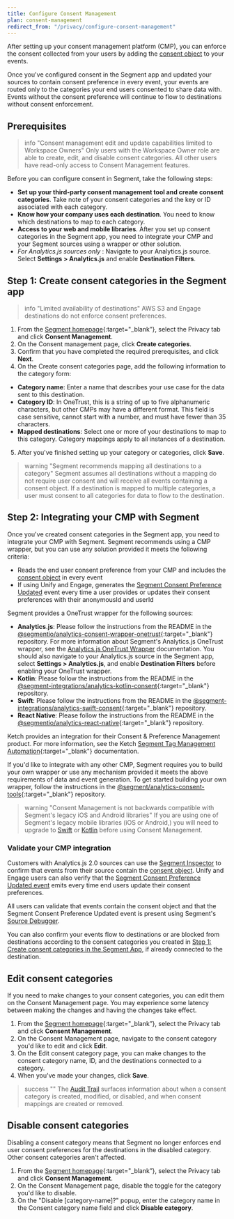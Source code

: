 ```yaml
---
title: Configure Consent Management
plan: consent-management
redirect_from: "/privacy/configure-consent-management"
---
```


After setting up your consent management platform (CMP), you can enforce the consent collected from your users by adding the [consent object](/docs/privacy/consent-management/consent-in-segment-connections/#consent-object) to your events. 

Once you've configured consent in the Segment app and updated your sources to contain consent preference in every event, your events are routed only to the categories your end users consented to share data with. Events without the consent preference will continue to flow to destinations without consent enforcement.

## Prerequisites

> info "Consent management edit and update capabilities limited to Workspace Owners"
> Only users with the Workspace Owner role are able to create, edit, and disable consent categories. All other users have read-only access to Consent Management features. 

Before you can configure consent in Segment, take the following steps:
- **Set up your third-party consent management tool and create consent categories**. Take note of your consent categories and the key or ID associated with each category.
- **Know how your company uses each destination**. You need to know which destinations to map to each category. 
- **Access to your web and mobile libraries**. After you set up consent categories in the Segment app, you need to integrate your CMP and your Segment sources using a wrapper or other solution. 
- _For Analytics.js sources only_ : Navigate to your Analytics.js source. Select  **Settings > Analytics.js** and enable **Destination Filters**.


## Step 1: Create consent categories in the Segment app

> info "Limited availability of destinations"
> AWS S3 and Engage destinations do not enforce consent preferences. 

1. From the [Segment homepage](https://app.segment.com/goto-my-workspace/){:target="_blank”}, select the Privacy tab and click **Consent Management**.
2. On the Consent management page, click **Create categories**.
3. Confirm that you have completed the required prerequisites, and click **Next**.
4. On the Create consent categories page, add the following information to the category form:
  - **Category name**: Enter a name that describes your use case for the data sent to this destination.
  - **Category ID**: In OneTrust, this is a string of up to five alphanumeric characters, but other CMPs may have a different format. This field is case sensitive, cannot start with a number, and must have fewer than 35 characters.
  - **Mapped destinations**: Select one or more of your destinations to map to this category. Category mappings apply to all instances of a destination. 
5. After you've finished setting up your category or categories, click **Save**.

> warning "Segment recommends mapping all destinations to a category"
> Segment assumes all destinations without a mapping do not require user consent and will receive all events containing a consent object. If a destination is mapped to multiple categories, a user must consent to all categories for data to flow to the destination.

## Step 2: Integrating your CMP with Segment

Once you've created consent categories in the Segment app, you need to integrate your CMP with Segment. Segment recommends using a CMP wrapper, but you can use any solution provided it meets the following criteria:
- Reads the end user consent preference from your CMP and includes the [consent object](/docs/privacy/consent-management/consent-in-segment-connections/#consent-object) in every event
- If using Unify and Engage, generates the [Segment Consent Preference Updated](/docs/privacy/consent-management/consent-in-unify/#segment-consent-preference-updated-event) event every time a user provides or updates their consent preferences with their anonymousId and userId

Segment provides a OneTrust wrapper for the following sources:
- **Analytics.js**: Please follow the instructions from the README in the [@segmentio/analytics-consent-wrapper-onetrust](https://github.com/segmentio/analytics-next/tree/master/packages/consent/consent-wrapper-onetrust){:target="_blank"} repository. For more information about Segment's Analytics.js OneTrust wrapper, see the [Analytics.js OneTrust Wrapper](/docs/privacy/consent-management/onetrust-wrapper) documentation. You should also navigate to your Analytics.js source in the Segment app, select  **Settings > Analytics.js**, and enable **Destination Filters** before enabling your OneTrust wrapper. 
- **Kotlin**: Please follow the instructions from the README in the [@segment-integrations/analytics-kotlin-consent](https://github.com/segment-integrations/analytics-kotlin-consent/blob/main/README.md#getting-started){:target="_blank"} repository.
- **Swift**: Please follow the instructions from the README in the [@segment-integrations/analytics-swift-consent](https://github.com/segment-integrations/analytics-swift-consent#segment-consent-management){:target="_blank"} repository.
- **React Native**: Please follow the instructions from the README in the [@segmentio/analytics-react-native](https://github.com/segmentio/analytics-react-native/tree/master/packages/plugins/plugin-onetrust){:target="_blank"} repository.

Ketch provides an integration for their Consent & Preference Management product. For more information, see the Ketch [Segment Tag Management Automation](https://docs.ketch.com/ketch/docs/segment-tag-management-automation){:target="_blank"} documentation.  

If you'd like to integrate with any other CMP, Segment requires you to build your own wrapper or use any mechanism provided it meets the above requirements of data and event generation. To get started building your own wrapper, follow the instructions in the [@segment/analytics-consent-tools](https://github.com/segmentio/analytics-next/tree/master/packages/consent/consent-tools){:target="_blank"} repository. 

> warning "Consent Management is not backwards compatible with Segment's legacy iOS and Android libraries"
> If you are using one of Segment's legacy mobile libraries (iOS or Android,) you will need to upgrade to [Swift](/docs/connections/sources/catalog/libraries/mobile/apple/migration/) or [Kotlin](/docs/connections/sources/catalog/libraries/mobile/kotlin-android/migration/) before using Consent Management. 

### Validate your CMP integration

Customers with Analytics.js 2.0 sources can use the [Segment Inspector](/docs/connections/sources/catalog/libraries/website/javascript/#segment-inspector) to confirm that events from their source contain the [consent object](/docs/privacy/consent-management/consent-in-segment-connections). Unify and Engage users can also verify that the [Segment Consent Preference Updated event](/docs/privacy/consent-management/consent-in-unify/#segment-consent-preference-updated-event) emits every time end users update their consent preferences.

All users can validate that events contain the consent object and that the Segment Consent Preference Updated event is present using Segment's [Source Debugger](/docs/connections/sources/debugger/). 

You can also confirm your events flow to destinations or are blocked from destinations according to the consent categories you created in [Step 1: Create consent categories in the Segment App](#step-1-create-consent-categories-in-the-segment-app), if already connected to the destination. 


## Edit consent categories

If you need to make changes to your consent categories, you can edit them on the Consent Management page. You may experience some latency between making the changes and having the changes take effect.

1. From the [Segment homepage](https://app.segment.com/goto-my-workspace/){:target="_blank”}, select the Privacy tab and click **Consent Management**.
2. On the Consent Management page, navigate to the consent category you'd like to edit and click **Edit**.
3. On the Edit consent category page, you can make changes to the consent category name, ID, and the destinations connected to a category.
4. When you've made your changes, click **Save**.

> success ""
> The [Audit Trail](/docs/segment-app/iam/audit-trail/) surfaces information about when a consent category is created, modified, or disabled, and when consent mappings are created or removed.

## Disable consent categories

Disabling a consent category means that Segment no longer enforces end user consent preferences for the destinations in the disabled category. Other consent categories aren't affected.  

1. From the [Segment homepage](https://app.segment.com/goto-my-workspace/){:target="_blank”}, select the Privacy tab and click **Consent Management**.
2. On the Consent Management page, disable the toggle for the category you'd like to disable. 
3. On the "Disable [category-name]?" popup, enter the category name in the Consent category name field and click **Disable category**.

